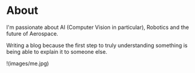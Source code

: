 # About

I'm passionate about AI (Computer Vision in particular), Robotics and the future of Aerospace.

Writing a blog because the first step to truly understanding something is being able to explain it to someone else.


!(images/me.jpg)
